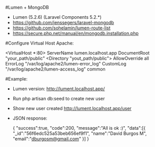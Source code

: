 #Lumen + MongoDB 

- Lumen (5.2.6) (Laravel Components 5.2.*)
- https://github.com/jenssegers/laravel-mongodb
- https://github.com/sohelamin/lumen-route-list
- https://secure.php.net/manual/en/mongodb.installation.php


#Configure Virtual Host Apache:

<VirtualHost *:80>
  ServerName lumen.localhost.app
  DocumentRoot "your_path/public"
  <Directory "yout_path/public">
    AllowOverride all
  </Directory>
  ErrorLog "/var/log/apache2/lumen-error_log"
  CustomLog "/var/log/apache2/lumen-access_log" common
</VirtualHost>

#Example:
- Lumen version: http://lument.localhost.app/
- Run php artisan db:seed to create new user
- Show new user created http://lument.localhost.app/user
- JSON response: 

	{
		"success":true,
		"code":200,
		"message":"All is ok :)",
		"data":[{
			"_id":"56f6edc525a53beb656ef9f1",
			"name":"David Burgos M",
			"email":"dburgosm@gmail.com"
		}]
	}